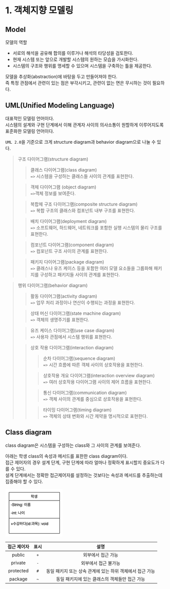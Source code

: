 # 1. 객체지향 모델링

## Model

모델의 역할

- 서로의 해석을 공유해 합의를 이루거나 해석의 타당성을 검토한다.
- 현재 시스템 또는 앞으로 개발할 시스템의 원하는 모습을 가시화한다.
- 시스템의 구조와 행위를 명세할 수 있으며 시스템을 구축하는 틀을 제공한다.

모델을 추상화(abstraction)에 바탕을 두고 만들어져야 한다.  
즉 특정 관점에서 관련이 있는 점은 부각시키고, 관련이 없는 면은 무시하는 것이 필요하다.

## UML(Unified Modeling Language)

대표적인 모델링 언어이다.  
시스템의 설계와 구현 단계에서 이해 관계자 사이의 의사소통이 원할하게 이루어지도록 표준화한 모델링 언어이다.

`UML 2.0`을 기준으로 크게 structure diagram과 behavior diagram으로 나눌 수 있다.
> 구조 다이어그램(structure diagram)
> > 클래스 다이어그램(class diagram)   
> > `=>` 시스템을 구성하는 클래스들 사이의 관계를 표현한다.
>
> > 객체 다이어그램 (object diagram)  
> > `=>`객체 정보를 보여준다.
>
> > 복합체 구조 다이어그램(composite structure diagram)  
> > `=>` 복합 구조의 클래스와 컴포넌트 내부 구조를 표현한다.
>
> > 배치 다이어그램(deployment diagram)  
> > `=>` 소프트웨어, 하드웨어, 네트워크를 포함한 실행 시스템의 물리 구조를 표현한다.
>
> > 컴포넌트 다이어그램(component diagram)  
> > `=>` 컴포넌트 구조 사이의 관계를 표현한다.
>
> > 패키지 다이어그램(package diagram)  
> > `=>` 클래스나 유즈 케이스 등을 포함한 여러 모델 요소들을 그룹화해 패키지를 구성하고 패키지들 사이의 관계를 표현한다.

> 행위 다이어그램(behavior diagram)
> > 활동 다이어그램(activity diagram)  
> > `=>` 업무 처리 과정이나 연산이 수행되는 과정을 표현한다.
>
> > 상태 머신 다이어그램(state machine diagram)  
> > `=>` 객체의 생명주기를 표현한다.
>
> > 유즈 케이스 다이어그램(use case diagram)  
> > `=>` 사용자 관점에서 시스템 행위를 표현한다.
>
> > 상호 작용 다이어그램(interaction diagram)
> > > 순차 다이어그램(sequence diagram)  
> > > `=>` 시간 흐름에 따른 객체 사이의 상호작용을 표현한다.
> >
> > > 상호작용 개요 다이어그램(interaction overview diagram)  
> > > `=>` 여러 상호작용 다이어그램 사이의 제어 흐름을 표현한다.
> >
> > > 통신 다이어그램(communication diagram)  
> > > `=>` 객체 사이의 관계를 중심으로 상호작용을 표현한다.
> >
> > > 타이밍 다이어그램(timing diagram)  
> > > `=>` 객체의 상태 변화와 시간 제약을 명시적으로 표현한다.

## Class diagram

class diagram은 시스템을 구성하는 class와 그 사이의 관계를 보여준다.

아래는 학생 class의 속성과 메서드를 표한한 class diagram이다.  
접근 제어자의 경우 설계 단계, 구현 단계에 따라 얼마나 정확하게 표시할지 중요도가 다를 수 있다.  
설계 단계에서는 정확한 접근제어자를 설정하는 것보다는 속성과 메서드를 추출하는데 집중해야 할 수 있다.

![class diagram](/picture/book/JAVA_disign_pattern/student_class_diagram.png)

|접근 제어자 | 표시 |                설명                 | 
|:---:|:---:|:---------------------------------:|
|public | `+` |            외부에서 접근 가능             |
|private | `-` |            외부에서 접근 불가능            |
|protected | `#` | 동일 패키지 또는 상속 관계에 있는 하위 객체에서 접근 가능 |
|package| `~` |    동일 패키지에 있는 클래스의 객체들만 접근 가능     |
